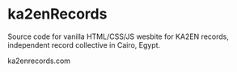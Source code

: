 # ka2enRecords

Source code for vanilla HTML/CSS/JS wesbite for KA2EN records, independent record collective in Cairo, Egypt.

ka2enrecords.com
